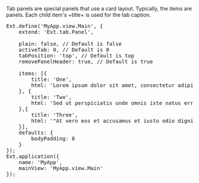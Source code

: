 Tab panels are special panels that use a card layout. Typically, the items are panels. 
Each child item's +title+ is used for the tab caption.

<pre class="runnable run">
Ext.define('MyApp.view.Main', {
    extend: 'Ext.tab.Panel',
    
    plain: false, // Default is false
    activeTab: 0, // Default is 0
    tabPosition: 'top', // Default is top
    removePanelHeader: true, // Default is true

    items: [{
        title: 'One',
        html: 'Lorem ipsum dolor sit amet, consectetur adipiscing elit, sed do eiusmod tempor incididunt ut labore et dolore magna aliqua. Ut enim ad minim veniam, quis nostrud exercitation ullamco laboris nisi ut aliquip ex ea commodo consequat. Duis aute irure dolor in reprehenderit in voluptate velit esse cillum dolore eu fugiat nulla pariatur. Excepteur sint occaecat cupidatat non proident, sunt in culpa qui officia deserunt mollit anim id est laborum'
    }, {
        title: 'Two',
        html: 'Sed ut perspiciatis unde omnis iste natus error sit voluptatem accusantium doloremque laudantium, totam rem aperiam, eaque ipsa quae ab illo inventore veritatis et quasi architecto beatae vitae dicta sunt explicabo. Nemo enim ipsam voluptatem quia voluptas sit aspernatur aut odit aut fugit, sed quia consequuntur magni dolores eos qui ratione voluptatem sequi nesciunt. Neque porro quisquam est, qui dolorem ipsum quia dolor sit amet'
    },{
        title: 'Three',
        html: '"At vero eos et accusamus et iusto odio dignissimos ducimus qui blanditiis praesentium voluptatum deleniti atque corrupti quos dolores et quas molestias excepturi sint occaecati cupiditate non provident, similique sunt in culpa qui officia deserunt mollitia animi, id est laborum et dolorum fuga. Et harum quidem rerum facilis est et expedita distinctio. Nam libero tempore, cum soluta nobis est eligendi optio cumque nihil impedit quo minus id quod maxime'
    }],
    defaults: {
        bodyPadding: 8
    }
});
Ext.application({
    name: 'MyApp',
    mainView: 'MyApp.view.Main'
});
</pre>
